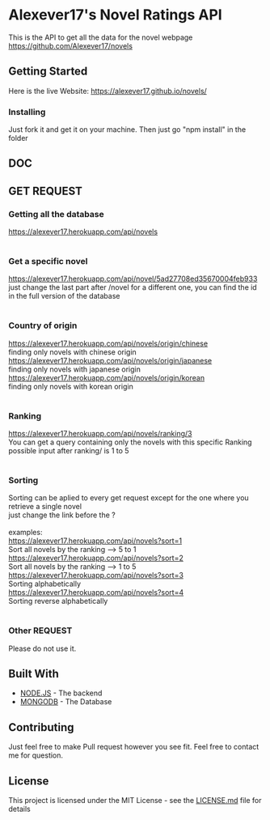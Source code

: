 # Alexever17's Novel Ratings API
This is the API to get all the data for the novel webpage <br>
https://github.com/Alexever17/novels

## Getting Started

Here is the live Website: https://alexever17.github.io/novels/

### Installing

Just fork it and get it on your machine. Then just go "npm install" in the folder

## DOC

## GET REQUEST

### Getting all the database
https://alexever17.herokuapp.com/api/novels<br>
<br>
### Get a specific novel
https://alexever17.herokuapp.com/api/novel/5ad27708ed35670004feb933<br>
just change the last part after /novel for a different one, you can find the id in the full version of the database <br>
<br>
### Country of origin
https://alexever17.herokuapp.com/api/novels/origin/chinese <br>
finding only novels with chinese origin <br>
https://alexever17.herokuapp.com/api/novels/origin/japanese <br>
finding only novels with japanese origin <br>
https://alexever17.herokuapp.com/api/novels/origin/korean <br>
finding only novels with korean origin <br>
<br>
### Ranking
https://alexever17.herokuapp.com/api/novels/ranking/3 <br>
You can get a query containing only the novels with this specific Ranking <br>
possible input after ranking/ is 1 to 5 <br>
<br>
### Sorting
Sorting can be aplied to every get request except for the one where you retrieve a single novel<br>
just change the link before the ?<br>
<br>
examples:<br>
https://alexever17.herokuapp.com/api/novels?sort=1 <br>
Sort all novels by the ranking --> 5 to 1 <br>
https://alexever17.herokuapp.com/api/novels?sort=2 <br>
Sort all novels by the ranking --> 1 to 5 <br>
https://alexever17.herokuapp.com/api/novels?sort=3 <br>
Sorting alphabetically <br>
https://alexever17.herokuapp.com/api/novels?sort=4 <br>
Sorting reverse alphabetically <br>
<br>

### Other REQUEST

Please do not use it.

## Built With

* [NODE.JS](https://nodejs.org/en/) - The backend
* [MONGODB](https://www.mongodb.com/) - The Database

## Contributing

Just feel free to make Pull request however you see fit. Feel free to contact me for question.

## License

This project is licensed under the MIT License - see the [LICENSE.md](LICENSE.md) file for details
